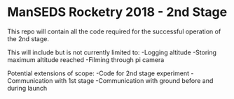 # ManSEDS Rocketry 2018 - 2nd Stage

This repo will contain all the code required for the successful operation of the 2nd stage.

This will include but is not currently limited to:
-Logging altitude
-Storing maximum altitude reached
-Filming through pi camera


Potential extensions of scope:
-Code for 2nd stage experiment
-Communication with 1st stage
-Communication with ground before and during launch
